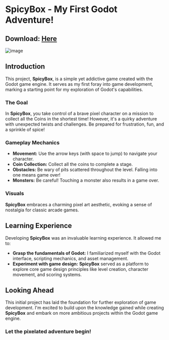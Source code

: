 # SpicyBox - My First Godot Adventure!

## Download: [Here](https://github.com/nhatanh120604/FirtsGame/releases)

![image](https://github.com/nhatanh120604/FirtsGame/assets/110049038/b26ba881-96de-4c5a-8011-3fd4ef1657b9)

## Introduction
This project, **SpicyBox**, is a simple yet addictive game created with the Godot game engine. It serves as my first foray into game development, marking a starting point for my exploration of Godot's capabilities.

### The Goal
In **SpicyBox**, you take control of a brave pixel character on a mission to collect all the Coins in the shortest time! However, it's a quirky adventure with unexpected twists and challenges. Be prepared for frustration, fun, and a sprinkle of spice!

### Gameplay Mechanics
- **Movement:** Use the arrow keys (with space to jump) to navigate your character.
- **Coin Collection:** Collect all the coins to complete a stage.
- **Obstacles:** Be wary of pits scattered throughout the level. Falling into one means game over!
- **Monsters:** Be careful! Touching a monster also results in a game over.

### Visuals
**SpicyBox** embraces a charming pixel art aesthetic, evoking a sense of nostalgia for classic arcade games.

## Learning Experience
Developing **SpicyBox** was an invaluable learning experience. It allowed me to:
- **Grasp the fundamentals of Godot:** I familiarized myself with the Godot interface, scripting mechanics, and asset management.
- **Experiment with game design:** **SpicyBox** served as a platform to explore core game design principles like level creation, character movement, and scoring systems.

## Looking Ahead
This initial project has laid the foundation for further exploration of game development. I'm excited to build upon the knowledge gained while creating **SpicyBox** and embark on more ambitious projects within the Godot game engine.

### Let the pixelated adventure begin!
